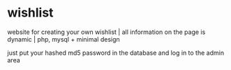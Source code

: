 # wishlist
website for creating your own wishlist | all information on the page is dynamic | php, mysql + minimal design

just put your hashed md5 password in the database and log in to the admin area
